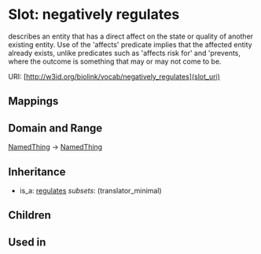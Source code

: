 # Slot: negatively regulates


describes an entity that has a direct affect on the state or quality of another existing entity. Use of the 'affects' predicate implies that the affected entity already exists, unlike predicates such as 'affects risk for' and 'prevents, where the outcome is something that may or may not come to be.

URI: [http://w3id.org/biolink/vocab/negatively_regulates](slot_uri)
## Mappings

## Domain and Range

[NamedThing](NamedThing.md) -> [NamedThing](NamedThing.md)
## Inheritance

 *  is_a: [regulates](regulates.md) *subsets*: (translator_minimal)
## Children

## Used in

